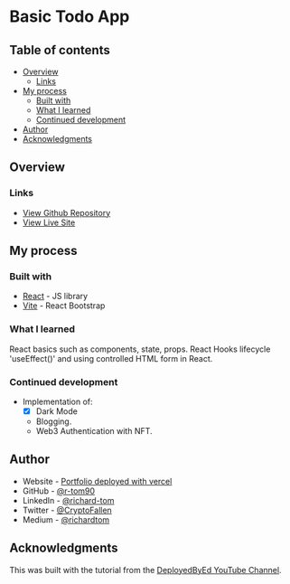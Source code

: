 # Basic Todo App

## Table of contents

- [Overview](#overview)
  - [Links](#links)
- [My process](#my-process)
  - [Built with](#built-with)
  - [What I learned](#what-i-learned)
  - [Continued development](#continued-development)
- [Author](#author)
- [Acknowledgments](#acknowledgments)

## Overview

### Links

- [View Github Repository](https://github.com/r-tom90/basic-todo.git)
- [View Live Site](https://richard-tom-portolio.vercel.app/)

## My process

### Built with

- [React](https://reactjs.org/) - JS library
- [Vite](https://vitejs.dev/) - React Bootstrap

### What I learned

React basics such as components, state, props. React Hooks lifecycle 'useEffect()' and using controlled HTML form in React.

### Continued development

- Implementation of:
  - [x] Dark Mode
  - Blogging.
  - Web3 Authentication with NFT.

## Author

- Website - [Portfolio deployed with vercel](https://richard-tom-portolio.vercel.app/)
- GitHub - [@r-tom90](https://github.com/r-tom90)
- LinkedIn - [@richard-tom](https://www.linkedin.com/in/richard-tom-81b0956b/)
- Twitter - [@CryptoFallen](https://twitter.com/CryptoFallen)
- Medium - [@richardtom](https://medium.com/@richardtom_79153)

## Acknowledgments

This was built with the tutorial from the [DeployedByEd YouTube Channel](https://youtu.be/pCA4qpQDZD8).
